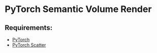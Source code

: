 # PyTorch Semantic Volume Render

## Requirements:

* [PyTorch](https://pytorch.org/)
* [PyTorch Scatter](https://github.com/rusty1s/pytorch_scatter)
